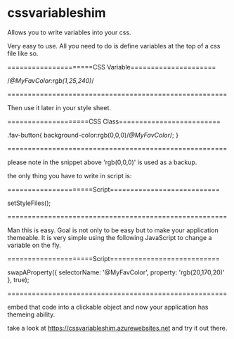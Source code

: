 cssvariableshim
===============

Allows you to write variables into your css.

Very easy to use. All you need to do is define variables at the top of a css file like so.

=====================CSS Variable=====================

/*@MyFavColor:rgb(1,25,240)*/

======================================================

Then use it later in your style sheet.

====================CSS Class=========================

.fav-button{
    background-color:rgb(0,0,0)/*@MyFavColor*/;
}

======================================================

please note in the snippet above 'rgb(0,0,0)' is used as a backup.

the only thing you have to write in script is:

=====================Script===========================

setStyleFiles();

======================================================

Man this is easy. Goal is not only to be easy but to make your application themeable.
It is very simple using the following JavaScript to change a variable on the fly.

=====================Script===========================

swapAProperty({ selectorName: '@MyFavColor', property: 'rgb(20,170,20)' }, true);

======================================================

embed that code into a clickable object and now your application has themeing ability.

take a look at https://cssvariableshim.azurewebsites.net and try it out there.
